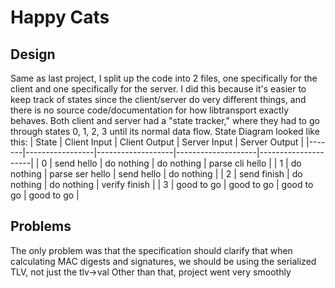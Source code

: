 # Happy Cats

## Design
Same as last project, I split up the code into 2 files, one specifically for the client and one specifically for the server. I did this because it's easier to keep track of states since the client/server do very different things, and there is no source code/documentation for how libtransport exactly behaves. Both client and server had a "state tracker," where they had to go through states 0, 1, 2, 3 until its normal data flow.
State Diagram looked like this:
| State | Client Input    | Client Output     | Server Input       | Server Output       |
|-------|-----------------|-------------------|--------------------|---------------------|
| 0     | send hello      | do nothing        | do nothing         | parse cli hello     |
| 1     | do nothing      | parse ser hello   | send hello         | do nothing          |
| 2     | send finish     | do nothing        | do nothing         | verify finish       |
| 3     | good to go      | good to go        | good to go         | good to go          |


## Problems
The only problem was that the specification should clarify that when calculating MAC digests and signatures, we should be using the serialized TLV, not just the tlv->val
Other than that, project went very smoothly
